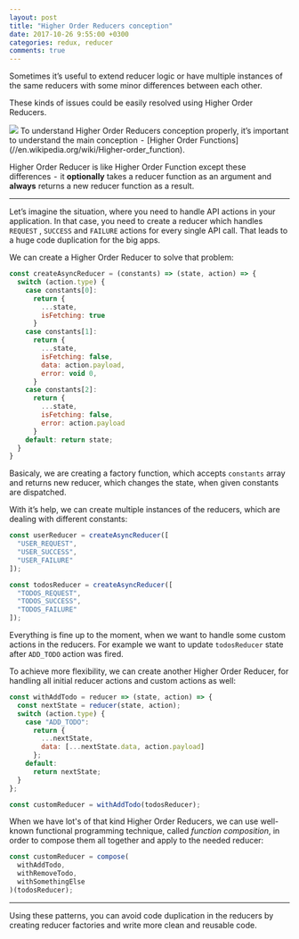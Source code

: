 ```yaml
---
layout: post
title: "Higher Order Reducers conception"
date: 2017-10-26 9:55:00 +0300
categories: redux, reducer
comments: true
---
```

Sometimes it’s useful to extend reducer logic or have multiple instances of the same reducers with some minor differences between each other.

These kinds of issues could be easily resolved using Higher Order Reducers.
<!--more-->
<img src="https://images.unsplash.com/photo-1498642145410-c61aa8483bcb?dpr=1&auto=format&fit=crop&w=2980&q=60&cs=tinysrgb">
To understand Higher Order Reducers conception properly, it’s important to understand the main conception  -  [Higher Order Functions](//en.wikipedia.org/wiki/Higher-order_function).

Higher Order Reducer is like Higher Order Function except these differences  -  it **optionally** takes a reducer function as an argument and **always** returns a new reducer function as a result.

---

Let’s imagine the situation, where you need to handle API actions in your application. In that case, you need to create a reducer which handles `REQUEST` , `SUCCESS` and `FAILURE` actions for every single API call. That leads to a huge code duplication for the big apps.

We can create a Higher Order Reducer to solve that problem:
```javascript
const createAsyncReducer = (constants) => (state, action) => {
  switch (action.type) {
    case constants[0]:
      return {
        ...state,
        isFetching: true
      }
    case constants[1]:
      return {
        ...state,
        isFetching: false,
        data: action.payload,
        error: void 0,
      }
    case constants[2]:
      return {
        ...state,
        isFetching: false,
        error: action.payload
      }
    default: return state;
  }
}
```
Basicaly, we are creating a factory function, which accepts `constants` array and returns new reducer, which changes the state, when given constants are dispatched.

With it’s help, we can create multiple instances of the reducers, which are dealing with different constants:
```javascript
const userReducer = createAsyncReducer([
  "USER_REQUEST",
  "USER_SUCCESS",
  "USER_FAILURE"
]);

const todosReducer = createAsyncReducer([
  "TODOS_REQUEST",
  "TODOS_SUCCESS",
  "TODOS_FAILURE"
]);
```
Everything is fine up to the moment, when we want to handle some custom actions in the reducers. For example we want to update `todosReducer` state after `ADD_TODO` action was fired.

To achieve more flexibility, we can create another Higher Order Reducer, for handling all initial reducer actions and custom actions as well:
```javascript
const withAddTodo = reducer => (state, action) => {
  const nextState = reducer(state, action);
  switch (action.type) {
    case "ADD_TODO":
      return {
        ...nextState,
        data: [...nextState.data, action.payload]
      };
    default:
      return nextState;
  }
};

const customReducer = withAddTodo(todosReducer);
```

When we have lot's of that kind Higher Order Reducers, we can use well-known functional programming technique, called *function composition*, in order to compose them all together and apply to the needed reducer:

```javascript
const customReducer = compose(
  withAddTodo,
  withRemoveTodo,
  withSomethingElse
)(todosReducer);
```

---

Using these patterns, you can avoid code duplication in the reducers by creating reducer factories and write more clean and reusable code.